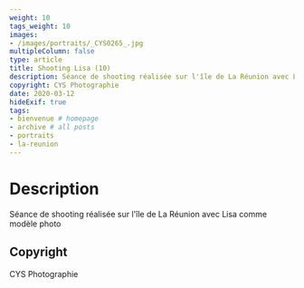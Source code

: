 ```yaml
---
weight: 10
tags_weight: 10
images:
- /images/portraits/_CYS0265_.jpg
multipleColumn: false
type: article
title: Shooting Lisa (10)
description: Séance de shooting réalisée sur l'île de La Réunion avec Lisa comme modèle photo
copyright: CYS Photographie
date: 2020-03-12
hideExif: true
tags:
- bienvenue # homepage
- archive # all posts
- portraits
- la-reunion
---
```


# Description

Séance de shooting réalisée sur l'île de La Réunion avec Lisa comme modèle photo

## Copyright

CYS Photographie
